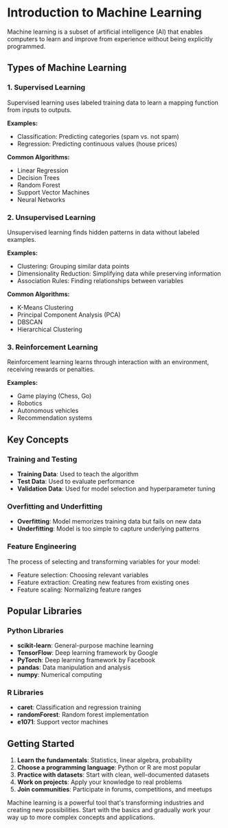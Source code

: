 # Introduction to Machine Learning

Machine learning is a subset of artificial intelligence (AI) that enables computers to learn and improve from experience without being explicitly programmed.

## Types of Machine Learning

### 1. Supervised Learning
Supervised learning uses labeled training data to learn a mapping function from inputs to outputs.

**Examples:**
- Classification: Predicting categories (spam vs. not spam)
- Regression: Predicting continuous values (house prices)

**Common Algorithms:**
- Linear Regression
- Decision Trees
- Random Forest
- Support Vector Machines
- Neural Networks

### 2. Unsupervised Learning
Unsupervised learning finds hidden patterns in data without labeled examples.

**Examples:**
- Clustering: Grouping similar data points
- Dimensionality Reduction: Simplifying data while preserving information
- Association Rules: Finding relationships between variables

**Common Algorithms:**
- K-Means Clustering
- Principal Component Analysis (PCA)
- DBSCAN
- Hierarchical Clustering

### 3. Reinforcement Learning
Reinforcement learning learns through interaction with an environment, receiving rewards or penalties.

**Examples:**
- Game playing (Chess, Go)
- Robotics
- Autonomous vehicles
- Recommendation systems

## Key Concepts

### Training and Testing
- **Training Data**: Used to teach the algorithm
- **Test Data**: Used to evaluate performance
- **Validation Data**: Used for model selection and hyperparameter tuning

### Overfitting and Underfitting
- **Overfitting**: Model memorizes training data but fails on new data
- **Underfitting**: Model is too simple to capture underlying patterns

### Feature Engineering
The process of selecting and transforming variables for your model:
- Feature selection: Choosing relevant variables
- Feature extraction: Creating new features from existing ones
- Feature scaling: Normalizing feature ranges

## Popular Libraries

### Python Libraries
- **scikit-learn**: General-purpose machine learning
- **TensorFlow**: Deep learning framework by Google
- **PyTorch**: Deep learning framework by Facebook
- **pandas**: Data manipulation and analysis
- **numpy**: Numerical computing

### R Libraries
- **caret**: Classification and regression training
- **randomForest**: Random forest implementation
- **e1071**: Support vector machines

## Getting Started

1. **Learn the fundamentals**: Statistics, linear algebra, probability
2. **Choose a programming language**: Python or R are most popular
3. **Practice with datasets**: Start with clean, well-documented datasets
4. **Work on projects**: Apply your knowledge to real problems
5. **Join communities**: Participate in forums, competitions, and meetups

Machine learning is a powerful tool that's transforming industries and creating new possibilities. Start with the basics and gradually work your way up to more complex concepts and applications.